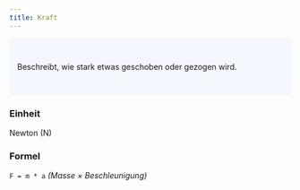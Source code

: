 ```yaml
---
title: Kraft
---
```

<p style="padding: 3em 1em; background: #f5f7ff; border-radius: 4px;">
    Beschreibt, wie stark etwas geschoben oder gezogen wird.
</p>

### Einheit
Newton (N)

### Formel
`F = m * a` *(Masse × Beschleunigung)*
